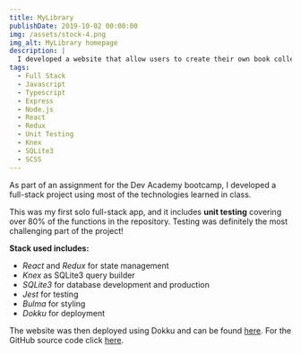 ```yaml
---
title: MyLibrary
publishDate: 2019-10-02 00:00:00
img: /assets/stock-4.png
img_alt: MyLibrary homepage
description: |
  I developed a website that allow users to create their own book collection.
tags:
  - Full Stack
  - Javascript
  - Typescript
  - Express
  - Node.js
  - React
  - Redux
  - Unit Testing
  - Knex
  - SQLite3
  - SCSS
---
```


As part of an assignment for the Dev Academy bootcamp, I developed a full-stack project using most of the technologies learned in class. 

This was my first solo full-stack app, and it includes **unit testing** covering over 80% of the functions in the repository. Testing was definitely the most challenging part of the project!

**Stack used includes:**
- *React* and *Redux* for state management 
- *Knex* as SQLite3 query builder
- *SQLite3* for database development and production
- *Jest* for testing
- *Bulma* for styling
- *Dokku* for deployment

The website was then deployed using Dokku and can be found [here](https://elisa-fullstack-book-collection.devacademy.nz/). For the GitHub source code click [here](https://github.com/elisabertoni/my-library).

